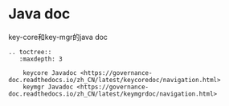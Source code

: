 # Java doc

key-core和key-mgr的java doc


```eval_rst
.. toctree::
   :maxdepth: 3

    keycore Javadoc <https://governance-doc.readthedocs.io/zh_CN/latest/keycoredoc/navigation.html>
    keymgr Javadoc <https://governance-doc.readthedocs.io/zh_CN/latest/keymgrdoc/navigation.html>
 
```